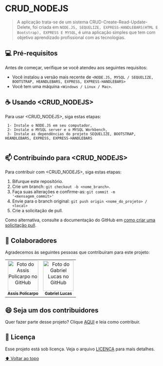 # CRUD_NODEJS

> A aplicação trata-se de um sistema CRUD-Create-Read-Update-Delete, foi criada em ```NODE.JS, SEQUELIZE, EXPRESS-HANDLEBARS(HTML E Bootstrap), EXPRESS E MYSQL```, é uma aplicação simples que tem com objetivo aprendizado profissional com as tecnologias.


## 💻 Pré-requisitos

Antes de começar, verifique se você atendeu aos seguintes requisitos:
* Você instalou a versão mais recente de `<NODE.JS, MYSQL / SEQUELIZE, BOOTSTRAP, HEANDLEBARS, EXPRESS, EXPRESS-HANDLEBARS>`
* Você tem uma máquina `<Windows / Linux / Mac>`.


## ☕ Usando <CRUD_NODEJS>

Para usar <CRUD_NODEJS>, siga estas etapas:

```
 1- Instale o NODE.JS em seu computador, 
 2- Instale o MYSQL server e o MYSQL Workbench,
 3- Instale as dependências do projeto SEQUELIZE, BOOTSTRAP, HEANDLEBARS, EXPRESS, EXPRESS-HANDLEBARS
 
```


## 📫 Contribuindo para <CRUD_NODEJS>

Para contribuir com <CRUD_NODEJS>, siga estas etapas:

1. Bifurque este repositório.
2. Crie um branch: `git checkout -b <nome_branch>`.
3. Faça suas alterações e confirme-as: `git commit -m '<mensagem_commit>'`
4. Envie para o branch original: `git push origin <nome_do_projeto> / <local>`
5. Crie a solicitação de pull.

Como alternativa, consulte a documentação do GitHub em [como criar uma solicitação pull](https://help.github.com/en/github/collaborating-with-issues-and-pull-requests/creating-a-pull-request).

## 🤝 Colaboradores

Agradecemos às seguintes pessoas que contribuíram para este projeto:

<table>
  <tr>
    <td align="center">
      <a href="https://github.com/eonarga">
        <img src="https://avatars.githubusercontent.com/u/111381502?v=4" width="100px;" alt="Foto do Assis Policarpo no GitHub"/><br>
        <sub>
          <b>Assis Policarpo</b>
        </sub>
      </a>
    </td>
    <td align="center">
      <a href="#">
        <img src="https://avatars.githubusercontent.com/u/69332675?s=400&u=31459ee527d187a0713939d2b34c5acbd20940ce&v=4" width="100px;" alt="Foto do Gabriel Lucas no GitHub"/><br>
        <sub>
          <b>Gabriel Lucas</b>
        </sub>
      </a>
    </td>
  </tr>
</table>


## 😄 Seja um dos contribuidores<br>

Quer fazer parte desse projeto? Clique [AQUI](CONTRIBUTING.md) e leia como contribuir.

## 📝 Licença

Esse projeto está sob licença. Veja o arquivo [LICENÇA](LICENSE.md) para mais detalhes.

[⬆ Voltar ao topo](#nome-do-projeto)<br>
